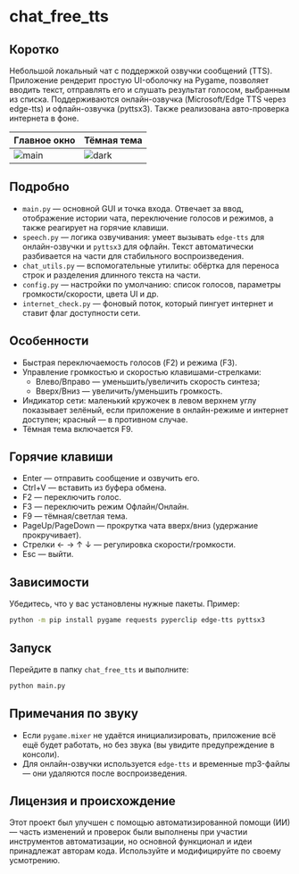 # chat_free_tts

Коротко
------
Небольшой локальный чат с поддержкой озвучки сообщений (TTS). Приложение рендерит простую UI-оболочку на Pygame, позволяет вводить текст, отправлять его и слушать результат голосом, выбранным из списка. Поддерживаются онлайн-озвучка (Microsoft/Edge TTS через edge-tts) и офлайн-озвучка (pyttsx3). Также реализована авто-проверка интернета в фоне.

| Главное окно | Тёмная тема |
|--------------|-------------|
| ![main](resources/Light.png) | ![dark](resources/Dark.png) |


Подробно
-------
- `main.py` — основной GUI и точка входа. Отвечает за ввод, отображение истории чата, переключение голосов и режимов, а также реагирует на горячие клавиши.
- `speech.py` — логика озвучивания: умеет вызывать `edge-tts` для онлайн-озвучки и `pyttsx3` для офлайн. Текст автоматически разбивается на части для стабильного воспроизведения.
- `chat_utils.py` — вспомогательные утилиты: обёртка для переноса строк и разделения длинного текста на части.
- `config.py` — настройки по умолчанию: список голосов, параметры громкости/скорости, цвета UI и др.
- `internet_check.py` — фоновый поток, который пингует интернет и ставит флаг доступности сети.

Особенности
-----------
- Быстрая переключаемость голосов (F2) и режима (F3).
- Управление громкостью и скоростью клавишами-стрелками:
	- Влево/Вправо — уменьшить/увеличить скорость синтеза;
	- Вверх/Вниз — увеличить/уменьшить громкость.
- Индикатор сети: маленький кружочек в левом верхнем углу показывает зелёный, если приложение в онлайн-режиме и интернет доступен; красный — в противном случае.
- Тёмная тема включается F9.

Горячие клавиши
---------------
- Enter — отправить сообщение и озвучить его.
- Ctrl+V — вставить из буфера обмена.
- F2 — переключить голос.
- F3 — переключить режим Офлайн/Онлайн.
- F9 — тёмная/светлая тема.
- PageUp/PageDown — прокрутка чата вверх/вниз (удержание прокручивает).
- Стрелки ← → ↑ ↓ — регулировка скорости/громкости.
- Esc — выйти.

Зависимости
-----------
Убедитесь, что у вас установлены нужные пакеты. Пример:

```bash
python -m pip install pygame requests pyperclip edge-tts pyttsx3
```

Запуск
------
Перейдите в папку `chat_free_tts` и выполните:

```bash
python main.py
```

Примечания по звуку
-------------------
- Если `pygame.mixer` не удаётся инициализировать, приложение всё ещё будет работать, но без звука (вы увидите предупреждение в консоли).
- Для онлайн-озвучки используется `edge-tts` и временные mp3-файлы — они удаляются после воспроизведения.

Лицензия и происхождение
------------------------
Этот проект был улучшен с помощью автоматизированной помощи (ИИ) — часть изменений и проверок были выполнены при участии инструментов автоматизации, но основной функционал и идеи принадлежат авторам кода. Используйте и модифицируйте по своему усмотрению.

